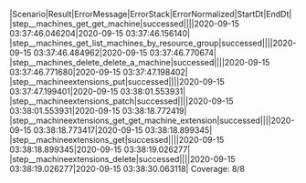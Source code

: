 |Scenario|Result|ErrorMessage|ErrorStack|ErrorNormalized|StartDt|EndDt|
|step__machines_get_get_machine|successed||||2020-09-15 03:37:46.046204|2020-09-15 03:37:46.156140|
|step__machines_get_list_machines_by_resource_group|successed||||2020-09-15 03:37:46.484962|2020-09-15 03:37:46.770674|
|step__machines_delete_delete_a_machine|successed||||2020-09-15 03:37:46.771680|2020-09-15 03:37:47.198402|
|step__machineextensions_put|successed||||2020-09-15 03:37:47.199401|2020-09-15 03:38:01.553931|
|step__machineextensions_patch|successed||||2020-09-15 03:38:01.553931|2020-09-15 03:38:18.772419|
|step__machineextensions_get_get_machine_extension|successed||||2020-09-15 03:38:18.773417|2020-09-15 03:38:18.899345|
|step__machineextensions_get|successed||||2020-09-15 03:38:18.899345|2020-09-15 03:38:19.026277|
|step__machineextensions_delete|successed||||2020-09-15 03:38:19.026277|2020-09-15 03:38:30.063118|
Coverage: 8/8
